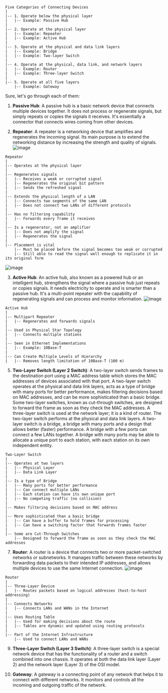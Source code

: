 ```
Five Categories of Connecting Devices
|
|-- 1. Operate below the physical layer
|   |-- Example: Passive Hub
|
|-- 2. Operate at the physical layer
|   |-- Example: Repeater
|   |-- Example: Active Hub
|
|-- 3. Operate at the physical and data link layers
|   |-- Example: Bridge
|   |-- Example: Two-layer Switch
|
|-- 4. Operate at the physical, data link, and network layers
|   |-- Example: Router
|   |-- Example: Three-layer Switch
|
|-- 5. Operate at all five layers
    |-- Example: Gateway
```

Sure, let's go through each of them:

1. **Passive Hub**: A passive hub is a basic network device that connects multiple devices together. It does not process or regenerate signals, but simply repeats or copies the signals it receives. It's essentially a connector that connects wires coming from other devices.

2. **Repeater**: A repeater is a networking device that amplifies and regenerates the incoming signal. Its main purpose is to extend the networking distance by increasing the strength and quality of signals.
![image](https://github.com/djmahe4/ktu-mindmaps/assets/137691824/533ebdf9-282c-4d90-9629-8505c98c2983)
```
Repeater
|
|-- Operates at the physical layer
|
|-- Regenerates signals
|   |-- Receives a weak or corrupted signal
|   |-- Regenerates the original bit pattern
|   |-- Sends the refreshed signal
|
|-- Extends the physical length of a LAN
|   |-- Connects two segments of the same LAN
|   |-- Does not connect two LANs of different protocols
|
|-- Has no filtering capability
|   |-- Forwards every frame it receives
|
|-- Is a regenerator, not an amplifier
|   |-- Does not amplify the signal
|   |-- Regenerates the signal
|
|-- Placement is vital
    |-- Must be placed before the signal becomes too weak or corrupted
    |-- Still able to read the signal well enough to replicate it in its original form
```
![image](https://github.com/djmahe4/ktu-mindmaps/assets/137691824/244c271e-c919-4aff-8e00-5bf8888d833a)


3. **Active Hub**: An active hub, also known as a powered hub or an intelligent hub, strengthens the signal where a passive hub just repeats or copies signals. It needs electricity to operate and is smarter than a passive hub. It's a multi-point repeater with the capability of regenerating signals and can process and monitor information.
![image](https://github.com/djmahe4/ktu-mindmaps/assets/137691824/f62cc20c-ee20-428a-bae4-6f19e16f9d0e)
```
Active Hub
|
|-- Multipart Repeater
|   |-- Regenerates and forwards signals
|
|-- Used in Physical Star Topology
|   |-- Connects multiple stations
|
|-- Seen in Ethernet Implementations
|   |-- Example: 10Base-T
|
|-- Can Create Multiple Levels of Hierarchy
|   |-- Removes length limitation of 10Base-T (100 m)

```

5. **Two-Layer Switch (Layer 2 Switch)**: A two-layer switch sends frames to the destination port using a MAC address table which stores the MAC addresses of devices associated with that port. A two-layer switch operates at the physical and data link layers, acts as a type of bridge with many ports for better performance, makes filtering decisions based on MAC addresses, and can be more sophisticated than a basic bridge. Some two-layer switches, known as cut-through switches, are designed to forward the frame as soon as they check the MAC addresses. A three-layer switch is used at
the network layer; it is a kind of router. The two-layer switch performs at the physical
and data link layers.
A two-layer switch is a bridge, a bridge with many ports and a design that allows better (faster) performance. A bridge with a few ports can connect a few LANs together. A bridge with many ports may be able to allocate a unique port to each station, with each station on its own independent entity.
```
Two-Layer Switch
|
|-- Operates at two layers
|   |-- Physical Layer
|   |-- Data Link Layer
|
|-- Is a type of Bridge
|   |-- Many ports for better performance
|   |-- Can connect multiple LANs
|   |-- Each station can have its own unique port
|   |-- No competing traffic (no collision)
|
|-- Makes filtering decisions based on MAC address
|
|-- More sophisticated than a basic bridge
|   |-- Can have a buffer to hold frames for processing
|   |-- Can have a switching factor that forwards frames faster
|
|-- Some are Cut-Through Switches
    |-- Designed to forward the frame as soon as they check the MAC addresses
```

7. **Router**: A router is a device that connects two or more packet-switched networks or subnetworks. It manages traffic between these networks by forwarding data packets to their intended IP addresses, and allows multiple devices to use the same Internet connection.
![image](https://github.com/djmahe4/ktu-mindmaps/assets/137691824/2677249c-813f-40f9-a219-8d6bb11f256a)
```
Router
|
|-- Three-Layer Device
|   |-- Routes packets based on logical addresses (host-to-host addressing)
|
|-- Connects Networks
|   |-- Connects LANs and WANs in the Internet
|
|-- Uses Routing Table
|   |-- Used for making decisions about the route
|   |-- Tables are dynamic and updated using routing protocols
|
|-- Part of the Internet Infrastructure
    |-- Used to connect LANs and WANs
```

9. **Three-Layer Switch (Layer 3 Switch)**: A three-layer switch is a special network device that has the functionality of a router and a switch combined into one chassis. It operates at both the data link layer (Layer 2) and the network layer (Layer 3) of the OSI model.

10. **Gateway**: A gateway is a connecting point of any network that helps it to connect with different networks. It monitors and controls all the incoming and outgoing traffic of the network.
